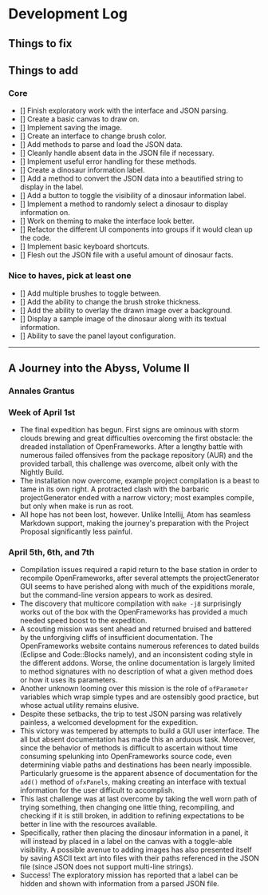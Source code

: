 # Development Log

## Things to fix

## Things to add
### Core
- [] Finish exploratory work with the interface and JSON parsing.
- [] Create a basic canvas to draw on.
- [] Implement saving the image.
- [] Create an interface to change brush color.
- [] Add methods to parse and load the JSON data.
- [] Cleanly handle absent data in the JSON file if necessary.
- [] Implement useful error handling for these methods.
- [] Create a dinosaur information label.
- [] Add a method to convert the JSON data into a beautified string to display in the label.
- [] Add a button to toggle the visibility of a dinosaur information label.
- [] Implement a method to randomly select a dinosaur to display information on.
- [] Work on theming to make the interface look better.
- [] Refactor the different UI components into groups if it would clean up the code.
- [] Implement basic keyboard shortcuts.
- [] Flesh out the JSON file with a useful amount of dinosaur facts.
### Nice to haves, pick at least one
- [] Add multiple brushes to toggle between.
- [] Add the ability to change the brush stroke thickness.
- [] Add the ability to overlay the drawn image over a background.
- [] Display a sample image of the dinosaur along with its textual information.
- [] Ability to save the panel layout configuration.
---

## A Journey into the Abyss, Volume II
### Annales Grantus

### Week of April 1st
- The final expedition has begun. First signs are ominous with storm clouds brewing and great difficulties overcoming the first obstacle: the dreaded installation of OpenFrameworks. After a lengthy battle with numerous failed offensives from the package repository (AUR) and the provided tarball, this challenge was overcome, albeit only with the Nightly Build.
- The installation now overcome, example project compilation is a beast to tame in its own right. A protracted clash with the barbaric projectGenerator ended with a narrow victory; most examples compile, but only when make is run as root.
- All hope has not been lost, however. Unlike Intellij, Atom has seamless Markdown support, making the journey's preparation with the Project Proposal significantly less painful.

### April 5th, 6th, and 7th
- Compilation issues required a rapid return to the base station in order to recompile OpenFrameworks, after several attempts the projectGenerator GUI seems to have perished along with much of the expiditions morale, but the command-line version appears to work as desired.
- The discovery that multicore compilation with `make -j8` surprisingly works out of the box with the OpenFrameworks has provided a much needed speed boost to the expedition.
- A scouting mission was sent ahead and returned bruised and battered by the unforgiving cliffs of insufficient documentation. The OpenFrameworks website contains numerous references to dated builds (Eclipse and Code::Blocks namely), and an inconsistent coding style in the different addons. Worse, the online documentation is largely limited to method signatures with no description of what a given method does or how it uses its parameters.
- Another unknown looming over this mission is the role of `ofParameter` variables which wrap simple types and are ostensibly good practice, but whose actual utility remains elusive.
- Despite these setbacks, the trip to test JSON parsing was relatively painless, a welcomed development for the expedition.
- This victory was tempered by attempts to build a GUI user interface. The all but absent documentation has made this an arduous task. Moreover, since the behavior of methods is difficult to ascertain without time consuming spelunking into OpenFrameworks source code, even determining viable paths and destinations has been nearly impossible. Particularly gruesome is the apparent absence of documentation for the `add()` method of `ofxPanels`, making creating an interface with textual information for the user difficult to accomplish.
- This last challenge was at last overcome by taking the well worn path of trying something, then changing one little thing, recompiling, and checking if it is still broken, in addition to refining expectations to be better in line with the resources available.
- Specifically, rather then placing the dinosaur information in a panel, it will instead by placed in a label on the canvas with a toggle-able visibility. A possible avenue to adding images has also presented itself by saving ASCII text art into files with their paths referenced in the JSON file (since JSON does not support multi-line strings).
- Success! The exploratory mission has reported that a label can be hidden and shown with information from a parsed JSON file.
